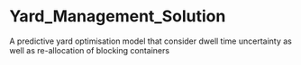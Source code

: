 # Yard_Management_Solution
A predictive yard optimisation model that consider dwell time uncertainty as well as re-allocation of blocking containers
